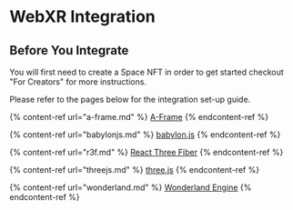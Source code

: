 # WebXR Integration

## Before You Integrate

You will first need to create a Space NFT in order to get started checkout "For Creators" for more instructions.

Please refer to the pages below for the integration set-up guide.

{% content-ref url="a-frame.md" %}
[A-Frame](a-frame.md)
{% endcontent-ref %}

{% content-ref url="babylonjs.md" %}
[babylon.js](babylonjs.md)
{% endcontent-ref %}

{% content-ref url="r3f.md" %}
[React Three Fiber](r3f.md)
{% endcontent-ref %}

{% content-ref url="threejs.md" %}
[three.js](threejs.md)
{% endcontent-ref %}

{% content-ref url="wonderland.md" %}
[Wonderland Engine](wonderland.md)
{% endcontent-ref %}
